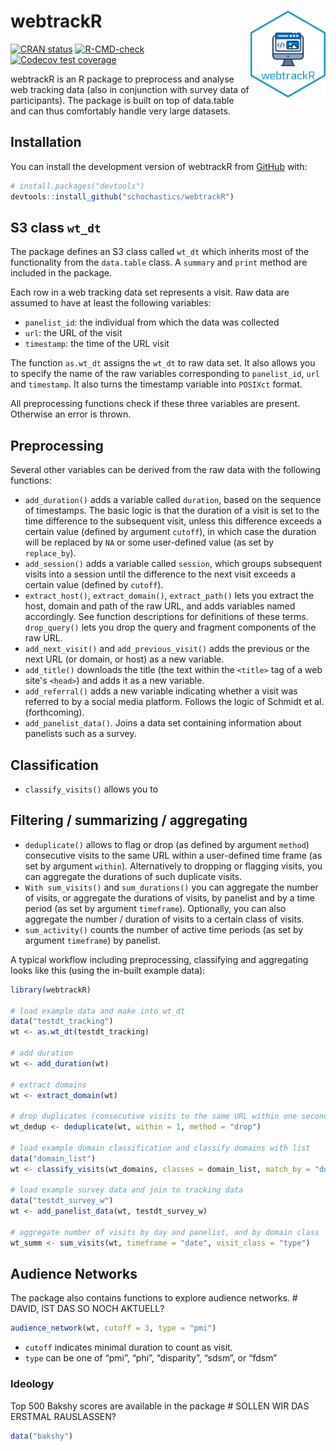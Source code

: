 
<!-- README.md is generated from README.Rmd. Please edit that file -->

# webtrackR <img src="man/figures/logo.png" width="120px" align="right"/>

<!-- badges: start -->

[![CRAN
status](https://www.r-pkg.org/badges/version/webtrackR)](https://CRAN.R-project.org/package=webtrackR)
[![R-CMD-check](https://github.com/schochastics/webtrackR/actions/workflows/R-CMD-check.yaml/badge.svg)](https://github.com/schochastics/webtrackR/actions/workflows/R-CMD-check.yaml)
[![Codecov test
coverage](https://codecov.io/gh/schochastics/webtrackR/branch/main/graph/badge.svg)](https://app.codecov.io/gh/schochastics/webtrackR?branch=main)
<!-- badges: end -->

webtrackR is an R package to preprocess and analyse web tracking data (also in conjunction with survey data of participants). The package is built on top of data.table and can thus comfortably handle very large datasets. 

## Installation

You can install the development version of webtrackR from [GitHub](https://github.com/) with:

``` r
# install.packages("devtools")
devtools::install_github("schochastics/webtrackR")
```

## S3 class `wt_dt`

The package defines an S3 class called `wt_dt` which inherits most of the functionality from the `data.table` class. A `summary` and `print` method are included in the package.

Each row in a web tracking data set represents a visit. Raw data are assumed to have at least the following variables:

- `panelist_id`: the individual from which the data was collected
- `url`: the URL of the visit
- `timestamp`: the time of the URL visit

The function `as.wt_dt` assigns the `wt_dt` to raw data set. It also allows you to specify the name of the raw variables corresponding to `panelist_id`, `url` and `timestamp`. It also turns the timestamp variable into `POSIXct` format.

All preprocessing functions check if these three variables are present. Otherwise an error is thrown.

## Preprocessing

Several other variables can be derived from the raw data with the following functions:

- `add_duration()` adds a variable called `duration`, based on the sequence of timestamps. The basic logic is that the duration of a visit is set to the time difference to the subsequent visit, unless this difference exceeds a certain value (defined by argument `cutoff`), in which case the duration will be replaced by `NA` or some user-defined value (as set by `replace_by`). 
- `add_session()` adds a variable called `session`, which groups subsequent visits into a session until the difference to the next visit exceeds a certain value (defined by `cutoff`). 
- `extract_host()`, `extract_domain()`, `extract_path()` lets you extract the host, domain and path of the raw URL, and adds variables named accordingly. See function descriptions for definitions of these terms. `drop_query()` lets you drop the query and fragment components of the raw URL.
- `add_next_visit()` and `add_previous_visit()` adds the previous or the next URL (or domain, or host) as a new variable.
- `add_title()` downloads the title (the text within the `<title>` tag of a web site's `<head>`) and adds it as a new variable.
- `add_referral()` adds a new variable indicating whether a visit was referred to by a social media platform. Follows the logic of Schmidt et al. (forthcoming).
- `add_panelist_data()`. Joins a data set containing information about panelists such as a survey.

## Classification

- `classify_visits()` allows you to 

## Filtering / summarizing / aggregating

- `deduplicate()` allows to flag or drop (as defined by argument `method`) consecutive visits to the same URL within a user-defined time frame (as set by argument `within`). Alternatively to dropping or flagging visits, you can aggregate the durations of such duplicate visits.
- `With sum_visits()` and `sum_durations()` you can aggregate the number of visits, or aggregate the durations of visits, by panelist and by a time period (as set by argument `timeframe`). Optionally, you can also aggregate the number / duration of visits to a certain class of visits.
- `sum_activity()` counts the number of active time periods (as set by argument `timeframe`) by panelist.

A typical workflow including preprocessing, classifying and aggregating looks like this (using the in-built example data):

``` r
library(webtrackR)

# load example data and make into wt_dt
data("testdt_tracking")
wt <- as.wt_dt(testdt_tracking)

# add duration
wt <- add_duration(wt)

# extract domains
wt <- extract_domain(wt)

# drop duplicates (consecutive visits to the same URL within one second)
wt_dedup <- deduplicate(wt, within = 1, method = "drop")

# load example domain classification and classify domains with list
data("domain_list")
wt <- classify_visits(wt_domains, classes = domain_list, match_by = "domain")

# load example survey data and join to tracking data
data("testdt_survey_w")
wt <- add_panelist_data(wt, testdt_survey_w)

# aggregate number of visits by day and panelist, and by domain class
wt_summ <- sum_visits(wt, timeframe = "date", visit_class = "type")

```
## Audience Networks

The package also contains functions to explore audience networks. # DAVID, IST DAS SO NOCH AKTUELL?

``` r
audience_network(wt, cutoff = 3, type = "pmi")
```

- `cutoff` indicates minimal duration to count as visit.
- `type` can be one of “pmi”, “phi”, “disparity”, “sdsm”, or “fdsm”


### Ideology

Top 500 Bakshy scores are available in the package # SOLLEN WIR DAS ERSTMAL RAUSLASSEN?

``` r
data("bakshy")
```




